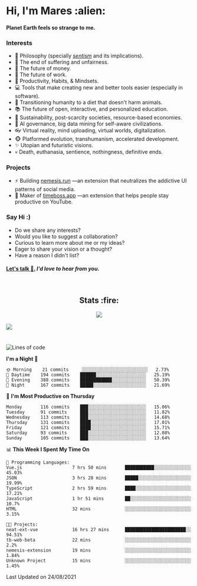 <h1>Hi, I'm Mares :alien:</h1>

#### Planet Earth feels so strange to me.

### **Interests**

- 🌊 Philosophy (specially [_sentism_][sentismmedium] and its implications).
- 🎯 The end of suffering and unfairness.
- 💸 The future of money.
- 💼 The future of work.
- 🧠 Productivity, Habits, & Mindsets.
- 💻 Tools that make creating new and better tools easier (especially in software).
- 🥗 Transitioning humanity to a diet that doesn't harm animals.
- 📚 The future of open, interactive, and personalized education.
- 🌱 Sustainability, post-scarcity societies, resource-based economies.
- 🤖 AI governance, big data mining for self-aware civilizations.
- 👓 Virtual reality, mind uploading, virtual worlds, digitalization.
- 🐵 Platformed evolution, transhumanism, accelerated development.
- ✨ Utopian and futuristic visions.
- 💀 Death, euthanasia, sentience, nothingness, definitive ends.


### **Projects**

- ⚡ Building [nemesis.run](https://nemesis.run) —an extension that neutralizes the addictive UI patterns of social media.
- 💎 Maker of [timeboss.app](https://timeboss.app) —an extension that helps people stay productive on YouTube.


### **Say Hi :)**

- Do we share any interests?
- Would you like to suggest a collaboration?
- Curious to learn more about me or my ideas?
- Eager to share your vision or a thought?
- Have a reason I didn't list?

#### [Let's talk :wave:.](mailto:mareszhar@gmail.com) _I'd love to hear from you_.

[sentismmedium]: https://medium.com/@mareszhar/born-a-prisoner-a-reflection-about-life-its-struggles-and-a-plan-to-escape-d8566ce9b026

<br>

<h2 align="center">Stats :fire:</h2>

<div align="center">
  <img src="https://github-readme-streak-stats.herokuapp.com?user=mareszhar&theme=black-ice&hide_border=true&stroke=FFFFFF15&ring=DF8FFE&fire=DF8FFE&currStreakLabel=DF8FFE&background=1A232A&currStreakNum=86FFAB">
</div>

<!-- Add or remove this: &dates=B1AAB3FF at the end of the streak stats URL if they get bugged and aren't updating -->

<br>

<img src="https://activity-graph.herokuapp.com/graph?username=mareszhar&theme=nord&bg_color=00000000&color=979797&line=DF8FFE&point=00000000&area=true&hide_border=true">

<br>

<h1></h1>

<!--START_SECTION:waka-->
![Lines of code](https://img.shields.io/badge/From%20Hello%20World%20I%27ve%20Written-118808%20lines%20of%20code-blue)

**I'm a Night 🦉** 

```text
🌞 Morning    21 commits     ░░░░░░░░░░░░░░░░░░░░░░░░░   2.73% 
🌆 Daytime    194 commits    ██████░░░░░░░░░░░░░░░░░░░   25.19% 
🌃 Evening    388 commits    ████████████░░░░░░░░░░░░░   50.39% 
🌙 Night      167 commits    █████░░░░░░░░░░░░░░░░░░░░   21.69%

```
📅 **I'm Most Productive on Thursday** 

```text
Monday       116 commits    ███░░░░░░░░░░░░░░░░░░░░░░   15.06% 
Tuesday      91 commits     ███░░░░░░░░░░░░░░░░░░░░░░   11.82% 
Wednesday    113 commits    ███░░░░░░░░░░░░░░░░░░░░░░   14.68% 
Thursday     131 commits    ████░░░░░░░░░░░░░░░░░░░░░   17.01% 
Friday       121 commits    ████░░░░░░░░░░░░░░░░░░░░░   15.71% 
Saturday     93 commits     ███░░░░░░░░░░░░░░░░░░░░░░   12.08% 
Sunday       105 commits    ███░░░░░░░░░░░░░░░░░░░░░░   13.64%

```


📊 **This Week I Spent My Time On** 

```text
💬 Programming Languages: 
Vue.js                   7 hrs 50 mins       ███████████░░░░░░░░░░░░░░   45.03% 
JSON                     3 hrs 28 mins       █████░░░░░░░░░░░░░░░░░░░░   19.99% 
TypeScript               2 hrs 59 mins       ████░░░░░░░░░░░░░░░░░░░░░   17.21% 
JavaScript               1 hr 51 mins        ██░░░░░░░░░░░░░░░░░░░░░░░   10.7% 
HTML                     32 mins             ░░░░░░░░░░░░░░░░░░░░░░░░░   3.15%

🐱‍💻 Projects: 
neat-ext-vue             16 hrs 27 mins      ███████████████████████░░   94.51% 
tb-web-beta              22 mins             ░░░░░░░░░░░░░░░░░░░░░░░░░   2.2% 
nemesis-extension        19 mins             ░░░░░░░░░░░░░░░░░░░░░░░░░   1.84% 
Unknown Project          15 mins             ░░░░░░░░░░░░░░░░░░░░░░░░░   1.45%

```


 Last Updated on 24/08/2021
<!--END_SECTION:waka-->

